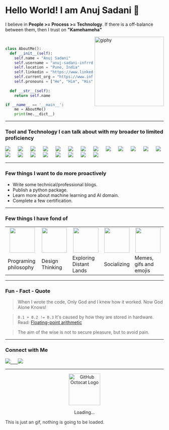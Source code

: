 # Hello World! I am Anuj Sadani 👋

I believe in **People >= Process >= Technology**. If there is a off-balance between them, then I trust on **"Kamehameha"**



[<img align='right' src="https://media.giphy.com/media/M9gbBd9nbDrOTu1Mqx/giphy.gif" width="220" alt="giphy">](WFH)

<br>

```python
class AboutMe():
  def __init__(self):
    self.name = "Anuj Sadani"
    self.username = "anuj-sadani-infrrd"
    self.location = "Pune, India"
    self.linkedin = "https://www.linkedin.com/in/anujsadani"
    self.current_org = "https://www.infrrd.ai/"
    self.pronouns = ["He", "Him", "His"]
  
  def __str__(self):
    return self.name

if __name__ == '__main__':
    me = AboutMe()
    print(me.__dict__)
```

<hr>

### Tool and Technology I can talk about with my broader to limited proficiency
<p>
<div style="word-spacing: 20px">
    <img src="https://img.shields.io/badge/-Python-3776AB?style=for-the-badge&logo=python&logoColor=3776AB&labelColor=282828">
    <img src="https://img.shields.io/badge/-Flask-98b982?style=for-the-badge&logo=flask&logoColor=98b982&labelColor=282828">
    <img src="https://img.shields.io/badge/-AWS-FF9900?style=for-the-badge&logo=Amazon&logoColor=FF9900&labelColor=282828">
    <img src="https://img.shields.io/badge/-Postgres-4169E1?style=for-the-badge&logo=PostgreSQL&logoColor=4169E1&labelColor=282828">
    <img src="https://img.shields.io/badge/-MSSQL-CC2927?style=for-the-badge&logo=Microsoft SQL Server&logoColor=CC2927&labelColor=282828">
    <img src="https://img.shields.io/badge/-MongoDB-47A248?style=for-the-badge&logo=MongoDB&logoColor=47A248&labelColor=282828">
    <img src="https://img.shields.io/badge/-ElasticSearch-005571?style=for-the-badge&logo=Elasticsearch&logoColor=005571&labelColor=282828">
    <img src="https://img.shields.io/badge/-Docker-2496ED?style=for-the-badge&logo=Docker&logoColor=2496ED&labelColor=282828">
    <img src="https://img.shields.io/badge/-Kubernetes-326CE5?style=for-the-badge&logo=Kubernetes&logoColor=326CE5&labelColor=282828">
    <img src="https://img.shields.io/badge/-HTML-c58545?style=for-the-badge&logo=html5&logoColor=c58545&labelColor=282828">
    <img src="https://img.shields.io/badge/-CSS-d1a01f?style=for-the-badge&logo=css3&logoColor=d1a01f&labelColor=282828">
    <img src="https://img.shields.io/badge/-JavaScript-F7DF1E?style=for-the-badge&logo=JavaScript&logoColor=F7DF1E&labelColor=282828">
    <img src="https://img.shields.io/badge/-Bootstrap-7952B3?style=for-the-badge&logo=Bootstrap&logoColor=7952B3&labelColor=282828">
    <img src="https://img.shields.io/badge/-Scrum-009FDA?style=for-the-badge&logo=Scrum Alliance&logoColor=009FDA&labelColor=282828">
    <img src="https://img.shields.io/badge/-Git-181717?style=for-the-badge&logo=Git&logoColor=ffffff&labelColor=282828">
    <img src="https://img.shields.io/badge/-Grafana-F46800?style=for-the-badge&logo=Grafana&logoColor=F46800&labelColor=282828">
    <img src="https://img.shields.io/badge/-Datadog-632CA6?style=for-the-badge&logo=Datadog&logoColor=632CA6&labelColor=282828">
    <img src="https://img.shields.io/badge/-Linux-FCC624?style=for-the-badge&logo=Linux&logoColor=FCC624&labelColor=282828">
    <img src="https://img.shields.io/badge/-Jira-0052CC?style=for-the-badge&logo=Jira&logoColor=FFFFFF&labelColor=282828">
    <img src="https://img.shields.io/badge/-Postman-FF6C37?style=for-the-badge&logo=Postman&logoColor=FF6C37&labelColor=282828">
    <img src="https://img.shields.io/badge/-Kibana-005571?style=for-the-badge&logo=Kibana&logoColor=005571&labelColor=282828">
</div>
</p>

<hr>

### Few things I want to do more proactively 

- Write some technical/professional blogs.
- Publish a python package.
- Learn more about machine learning and AI domain.
- Complete a few certification.

<hr>

### Few things I have fond of

<table>
<tr align=center>
<td>
<img src="https://media.giphy.com/media/V0OggVqQxNIOI/giphy.gif" style="width: 80px">
</td>
<td>
<img src="https://media.giphy.com/media/ibvzyMTDAlcsb4Fm2q/giphy.gif" style="width: 80px">
</td>
<td>
<img src="https://media.giphy.com/media/AErExHJVxRbkm5hPkB/giphy.gif" style="width: 80px">
</td>
<td>
<img src="https://media.giphy.com/media/RKApDdwsQ6jkwd6RNn/giphy.gif" style="width: 80px">
</td>
<td>
<img src="https://media.giphy.com/media/BXjqytvu9bKzCUHdzz/giphy.gif" style="width: 80px">
</td>
</tr>

<tr>
<td>
Programing philosophy
</td>
<td>
Design Thinking
</td>
<td>
Exploring Distant Lands
</td>
<td>
Socializing
</td>
<td>
Memes, gifs and emojis
</td>
</tr>
</table>

<hr>


### Fun - Fact - Quote

> When I wrote the code, Only God and I knew how it worked. Now God Alone Knows!

> `0.1 + 0.2 != 0.3` It's caused by how they are stored in hardware. Read: [Floating-point arithmetic](https://en.wikipedia.org/wiki/Floating-point_arithmetic)

> The aim of the wise is not to secure pleasure, but to avoid pain.

<hr>

### Connect with Me

<p style="word-spacing: 20px">
    <a href="https://www.linkedin.com/in/anujsadani/">
        <img src="https://img.shields.io/badge/-Linkedin-0077B5?style=for-the-badge&logo=Linkedin&logoColor=0077B5&labelColor=282828">
    </a>
    <a href="https://github.com/anuj-sadani-infrrd">
        <img src="https://img.shields.io/badge/-Git-181717?style=for-the-badge&logo=GitHub&logoColor=ffffff&labelColor=282828">
    </a>
</p>

<hr>

<div align=center>
    <img src="https://github.githubassets.com/images/spinners/octocat-spinner-128.gif" alt="GitHub Octocat Logo" height="100">
    <p>Loading...</p>
</div>

<div style="color:#333333">This is just an gif, nothing is going to be loaded.</div>
